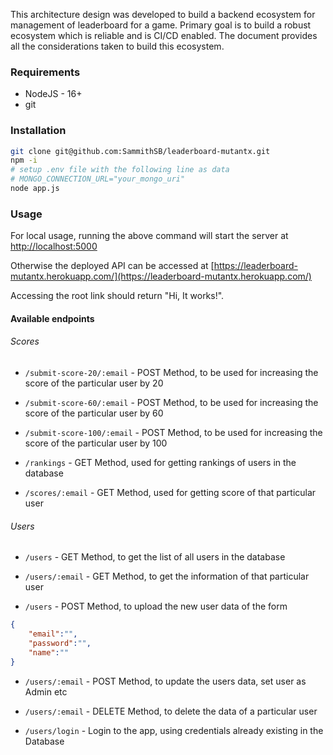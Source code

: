 This architecture design was developed to build a backend ecosystem for management of leaderboard for a game. Primary goal is to build a robust ecosystem which is reliable and is CI/CD enabled. The document provides all the considerations taken to build this ecosystem.

### Requirements
- NodeJS - 16+
- git

### Installation
```bash
git clone git@github.com:SammithSB/leaderboard-mutantx.git
npm -i
# setup .env file with the following line as data
# MONGO_CONNECTION_URL="your_mongo_uri"
node app.js
```

### Usage
For local usage, running the above command will start the server at [http://localhost:5000](http://localhost:5000)

Otherwise the deployed API can be accessed at [https://leaderboard-mutantx.herokuapp.com/](https://leaderboard-mutantx.herokuapp.com/)

Accessing the root link should return "Hi, It works!".

#### Available endpoints

###### Scores
- `/submit-score-20/:email` - POST Method, to be used for increasing the score of the particular user by 20

- `/submit-score-60/:email` - POST Method, to be used for increasing the score of the particular user by 60

- `/submit-score-100/:email` - POST Method, to be used for increasing the score of the particular user by 100

- `/rankings` - GET Method, used for getting rankings of users in the database

- `/scores/:email` - GET Method, used for getting score of that particular user

###### Users
- `/users` - GET Method, to get the list of all users in the database

- `/users/:email` - GET Method, to get the information of that particular user

- `/users` - POST Method, to upload the new user data of the form
```json
{
    "email":"",
    "password":"",
    "name":""
}
```


- `/users/:email` - POST Method, to update the users data, set user as Admin etc

- `/users/:email` - DELETE Method, to delete the data of a particular user

- `/users/login` - Login to the app, using credentials already existing in the Database
